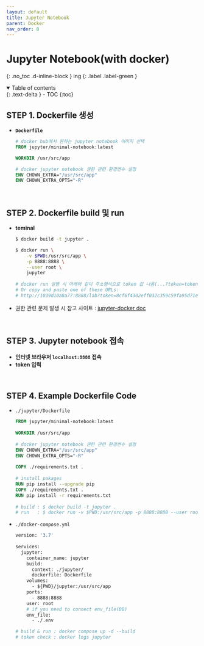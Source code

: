 ```yaml
---
layout: default
title: Jupyter Notebook
parent: Docker
nav_order: 8
---
```


# Jupyter Notebook(with docker)
{: .no_toc .d-inline-block }
ing
{: .label .label-green }

<details open markdown="block">
  <summary>
    Table of contents
  </summary>
  {: .text-delta }
- TOC
{:toc}
</details>
<!------------------------------------ STEP ------------------------------------>

## STEP 1. Dockerfile 생성

* **`Dockerfile`**

  ```dockerfile
  # docker hub에서 원하는 jupyter notebook 이미지 선택
  FROM jupyter/minimal-notebook:latest	
  
  WORKDIR /usr/src/app
  
  # docker jupyter notebook 권한 관련 환경변수 설정
  ENV CHOWN_EXTRA="/usr/src/app"
  ENV CHOWN_EXTRA_OPTS="-R"
  ```
  
  <br>

## STEP 2. Dockerfile build 및 run

* **teminal**

  ```bash
  $ docker build -t jupyter .
  
  $ docker run \
      -v $PWD:/usr/src/app \
      -p 8888:8888 \
      --user root \
      jupyter
      
  # docker run 실행 시 아래와 같이 주소형식으로 token 값 나옴(...?token=token값)
  # Or copy and paste one of these URLs:
  # http://1039d10a8a77:8888/lab?token=8cf6f4302eff032c359c59fa95d71eca8fc108aeb1fbbb77
  ```

* 권한 관련 문제 발생 시 참고 사이트 : [jupyter-docker doc](https://jupyter-docker-stacks.readthedocs.io/en/latest/using/troubleshooting.html)

 <br>

## STEP 3. Jupyter notebook 접속

* **인터넷 브라우저 `localhost:8888` 접속**
* **token 입력**

<br>

## STEP 4. Example Dockerfile Code

* `./jupyter/Dockerfile`

  ```dockerfile
  FROM jupyter/minimal-notebook:latest
    
  WORKDIR /usr/src/app
        
  # docker jupyter notebook 권한 관련 환경변수 설정
  ENV CHOWN_EXTRA="/usr/src/app"
  ENV CHOWN_EXTRA_OPTS="-R"
    
  COPY ./requirements.txt .
    
  # install pakages
  RUN pip install --upgrade pip
  COPY ./requirements.txt .
  RUN pip install -r requirements.txt
    
  # build : $ docker build -t jupyter .
  # run   : $ docker run -v $PWD:/usr/src/app -p 8888:8888 --user root jupyter
  ```

* `./docker-compose.yml`

  ```dockerfile
  version: '3.7'
    
  services:
    jupyter:
      container_name: jupyter
      build:
        context: ./jupyter/
        dockerfile: Dockerfile
      volumes:
        - ${PWD}/jupyter:/usr/src/app
      ports:
        - 8888:8888
      user: root
      # if you need to connect env_file(DB)
      env_file:
        - ./.env
  
  # build & run : docker compose up -d --build
  # token check : docker logs jupyter
  ```
  
  
